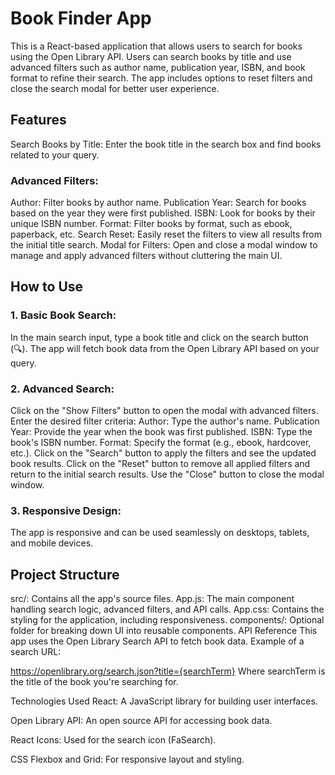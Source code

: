 # Book Finder App
This is a React-based application that allows users to search for books using the Open Library API. Users can search books by title and use advanced filters such as author name, publication year, ISBN, and book format to refine their search. The app includes options to reset filters and close the search modal for better user experience.

## Features
Search Books by Title: Enter the book title in the search box and find books related to your query.
### Advanced Filters:
Author: Filter books by author name.
Publication Year: Search for books based on the year they were first published.
ISBN: Look for books by their unique ISBN number.
Format: Filter books by format, such as ebook, paperback, etc.
Search Reset: Easily reset the filters to view all results from the initial title search.
Modal for Filters: Open and close a modal window to manage and apply advanced filters without cluttering the main UI.

## How to Use
### 1. Basic Book Search:
In the main search input, type a book title and click on the search button (🔍). The app will fetch book data from the Open Library API based on your query.
### 2. Advanced Search:
Click on the "Show Filters" button to open the modal with advanced filters.
Enter the desired filter criteria:
Author: Type the author's name.
Publication Year: Provide the year when the book was first published.
ISBN: Type the book's ISBN number.
Format: Specify the format (e.g., ebook, hardcover, etc.).
Click on the "Search" button to apply the filters and see the updated book results.
Click on the "Reset" button to remove all applied filters and return to the initial search results.
Use the "Close" button to close the modal window.
### 3. Responsive Design:
The app is responsive and can be used seamlessly on desktops, tablets, and mobile devices.

## Project Structure
src/: Contains all the app's source files.
App.js: The main component handling search logic, advanced filters, and API calls.
App.css: Contains the styling for the application, including responsiveness.
components/: Optional folder for breaking down UI into reusable components.
API Reference
This app uses the Open Library Search API to fetch book data. Example of a search URL:

https://openlibrary.org/search.json?title={searchTerm}
Where searchTerm is the title of the book you're searching for.

Technologies Used
React: A JavaScript library for building user interfaces.

Open Library API: An open source API for accessing book data.

React Icons: Used for the search icon (FaSearch).

CSS Flexbox and Grid: For responsive layout and styling.
